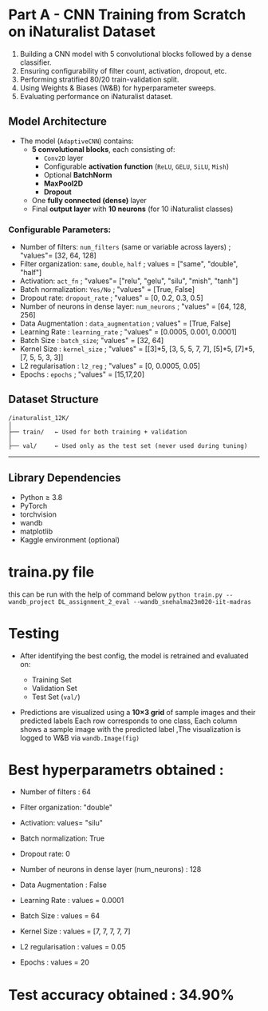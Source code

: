 # Part A - CNN Training from Scratch on iNaturalist Dataset

1. Building a CNN model with 5 convolutional blocks followed by a dense classifier.
2. Ensuring configurability of filter count, activation, dropout, etc.
3. Performing stratified 80/20 train-validation split.
4. Using Weights & Biases (W&B) for hyperparameter sweeps.
5. Evaluating performance on iNaturalist dataset.


## Model Architecture

- The model (`AdaptiveCNN`) contains:
  - **5 convolutional blocks**, each consisting of:
    - `Conv2D` layer
    - Configurable **activation function** (`ReLU`, `GELU`, `SiLU`, `Mish`)
    - Optional **BatchNorm**
    - **MaxPool2D**
    - **Dropout**
  - One **fully connected (dense)** layer
  - Final **output layer** with **10 neurons** (for 10 iNaturalist classes)

### Configurable Parameters:
- Number of filters: `num_filters` (same or variable across layers) ; "values"= [32, 64, 128] 
- Filter organization: `same`, `double`, `half` ;  values = ["same", "double", "half"]
- Activation: `act_fn` ; "values"= ["relu", "gelu", "silu", "mish", "tanh"] 
- Batch normalization: `Yes/No` ;  "values" = [True, False]
- Dropout rate: `dropout_rate` ;  "values" = [0, 0.2, 0.3, 0.5]
- Number of neurons in dense layer: `num_neurons` ;  "values" = [64, 128, 256] 
- Data Augmentation : `data_augmentation` ; values" = [True, False]
- Learning Rate : `learning_rate` ; "values" = [0.0005, 0.001, 0.0001] 
- Batch Size : `batch_size`; "values" = [32, 64]
- Kernel Size : `kernel_size` ; "values" = [[3]*5, [3, 5, 5, 7, 7], [5]*5, [7]*5, [7, 5, 5, 3, 3]]
- L2 regularisation : `l2_reg` ; "values" = [0, 0.0005, 0.05]
- Epochs : `epochs` ; "values" = [15,17,20]


##  Dataset Structure

```
/inaturalist_12K/
│
├── train/   ← Used for both training + validation
│
├── val/     ← Used only as the test set (never used during tuning)
```

---

## Library Dependencies

- Python ≥ 3.8
- PyTorch
- torchvision
- wandb
- matplotlib
- Kaggle environment (optional)

# traina.py file
this can be run with the help of command below
```python train.py --wandb_project DL_assignment_2_eval --wandb_snehalma23m020-iit-madras```


# Testing
- After identifying the best config, the model is retrained and evaluated on:
  - Training Set
  - Validation Set
  - Test Set (`val/`)

- Predictions are visualized using a **10×3 grid** of sample images and their predicted labels
   Each row corresponds to one class, Each column shows a sample image with the predicted label ,The visualization is logged to W&B via `wandb.Image(fig)`

#  Best hyperparametrs obtained :

- Number of filters :  64

- Filter organization:  "double"

- Activation: values=  "silu"

- Batch normalization: True

- Dropout rate:  0

- Number of neurons in dense layer (num_neurons) :  128

- Data Augmentation : False

- Learning Rate : values = 0.0001

- Batch Size : values = 64

- Kernel Size : values =  [7, 7, 7, 7, 7]

- L2 regularisation :  values =  0.05

- Epochs : values = 20




# Test accuracy obtained : 34.90%